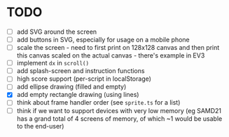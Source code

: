 # TODO

* [ ] add SVG around the screen
* [ ] add buttons in SVG, especially for usage on a mobile phone
* [ ] scale the screen - need to first print on 128x128 canvas and then print this canvas scaled on the actual canvas - there's example in EV3
* [ ] implement `dx` in `scroll()`
* [ ] add splash-screen and instruction functions
* [ ] high score support (per-script in localStorage)
* [ ] add ellipse drawing (filled and empty)
* [x] add empty rectangle drawing (using lines)
* [ ] think about frame handler order (see `sprite.ts` for a list)
* [ ] think if we want to support devices with very low memory (eg SAMD21 has a grand total of 4 screens of memory, of which ~1 would be usable to the end-user)
